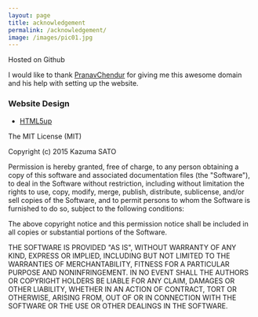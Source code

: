```yaml
---
layout: page
title: acknowledgement
permalink: /acknowledgement/
image: /images/pic01.jpg
---
```

Hosted on Github

I would like to thank <a href=pranavchendur.com>PranavChendur</a> for giving me this awesome domain and his help with setting up the website.

### Website Design
- [HTML5up](http://html5up.net/)

The MIT License (MIT)

Copyright (c) 2015 Kazuma SATO

Permission is hereby granted, free of charge, to any person obtaining a copy
of this software and associated documentation files (the "Software"), to deal
in the Software without restriction, including without limitation the rights
to use, copy, modify, merge, publish, distribute, sublicense, and/or sell
copies of the Software, and to permit persons to whom the Software is
furnished to do so, subject to the following conditions:

The above copyright notice and this permission notice shall be included in all
copies or substantial portions of the Software.

THE SOFTWARE IS PROVIDED "AS IS", WITHOUT WARRANTY OF ANY KIND, EXPRESS OR
IMPLIED, INCLUDING BUT NOT LIMITED TO THE WARRANTIES OF MERCHANTABILITY,
FITNESS FOR A PARTICULAR PURPOSE AND NONINFRINGEMENT. IN NO EVENT SHALL THE
AUTHORS OR COPYRIGHT HOLDERS BE LIABLE FOR ANY CLAIM, DAMAGES OR OTHER
LIABILITY, WHETHER IN AN ACTION OF CONTRACT, TORT OR OTHERWISE, ARISING FROM,
OUT OF OR IN CONNECTION WITH THE SOFTWARE OR THE USE OR OTHER DEALINGS IN THE
SOFTWARE.